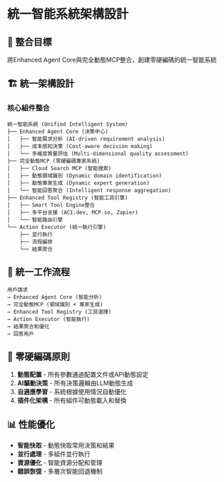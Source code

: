 # 統一智能系統架構設計

## 🎯 **整合目標**
將Enhanced Agent Core與完全動態MCP整合，創建零硬編碼的統一智能系統

## 🏗️ **統一架構設計**

### 核心組件整合
```
統一智能系統 (Unified Intelligent System)
├── Enhanced Agent Core (決策中心)
│   ├── 智能需求分析 (AI-driven requirement analysis)
│   ├── 成本感知決策 (Cost-aware decision making)
│   └── 多維度質量評估 (Multi-dimensional quality assessment)
├── 完全動態MCP (零硬編碼專家系統)
│   ├── Cloud Search MCP (智能搜索)
│   ├── 動態領域識別 (Dynamic domain identification)
│   ├── 動態專家生成 (Dynamic expert generation)
│   └── 智能回答聚合 (Intelligent response aggregation)
├── Enhanced Tool Registry (智能工具引擎)
│   ├── Smart Tool Engine整合
│   ├── 多平台支援 (ACI.dev, MCP.so, Zapier)
│   └── 智能路由引擎
└── Action Executor (統一執行引擎)
    ├── 並行執行
    ├── 流程編排
    └── 結果聚合
```

## 🔄 **統一工作流程**
```
用戶請求 
→ Enhanced Agent Core (智能分析)
→ 完全動態MCP (領域識別 + 專家生成)
→ Enhanced Tool Registry (工具選擇)
→ Action Executor (智能執行)
→ 結果聚合和優化
→ 回答用戶
```

## 🚫 **零硬編碼原則**
1. **動態配置** - 所有參數通過配置文件或API動態設定
2. **AI驅動決策** - 所有決策邏輯由LLM動態生成
3. **自適應學習** - 系統根據使用情況自動優化
4. **插件化架構** - 所有組件可動態載入和替換

## 📊 **性能優化**
- **智能快取** - 動態快取常用決策和結果
- **並行處理** - 多組件並行執行
- **資源優化** - 智能資源分配和管理
- **錯誤恢復** - 多層次智能回退機制

